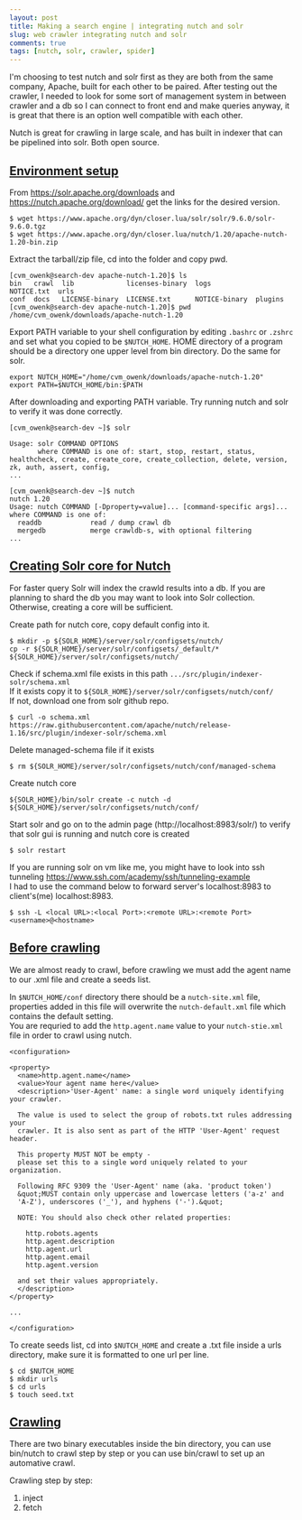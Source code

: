 ```yaml
---
layout: post
title: Making a search engine | integrating nutch and solr
slug: web crawler integrating nutch and solr
comments: true
tags: [nutch, solr, crawler, spider]
---
```


I'm choosing to test nutch and solr first as they are both from the same company, Apache, built for each other to be paired. After testing out the crawler, I needed to look for some sort of management system in between crawler and a db so I can connect to front end and make queries anyway, it is great that there is an option well compatible with each other.

Nutch is great for crawling in large scale, and has built in indexer that can be pipelined into solr. Both open source.

<h2><u>Environment setup</u></h2>

From https://solr.apache.org/downloads and https://nutch.apache.org/download/ get the links for the desired version.
```
$ wget https://www.apache.org/dyn/closer.lua/solr/solr/9.6.0/solr-9.6.0.tgz
$ wget https://www.apache.org/dyn/closer.lua/nutch/1.20/apache-nutch-1.20-bin.zip
```
Extract the tarball/zip file, cd into the folder and copy pwd.

```
[cvm_owenk@search-dev apache-nutch-1.20]$ ls
bin   crawl  lib             licenses-binary  logs           NOTICE.txt  urls
conf  docs   LICENSE-binary  LICENSE.txt      NOTICE-binary  plugins
[cvm_owenk@search-dev apache-nutch-1.20]$ pwd
/home/cvm_owenk/downloads/apache-nutch-1.20
```
Export PATH variable to your shell configuration by editing `.bashrc` or `.zshrc` and set what you copied to be `$NUTCH_HOME`. HOME directory of a program should be a directory one upper level from bin directory. Do the same for solr.
```
export NUTCH_HOME="/home/cvm_owenk/downloads/apache-nutch-1.20"
export PATH=$NUTCH_HOME/bin:$PATH
```
After downloading and exporting PATH variable. Try running nutch and solr to verify it was done correctly.
```
[cvm_owenk@search-dev ~]$ solr

Usage: solr COMMAND OPTIONS
       where COMMAND is one of: start, stop, restart, status, healthcheck, create, create_core, create_collection, delete, version, zk, auth, assert, config,
...

[cvm_owenk@search-dev ~]$ nutch
nutch 1.20
Usage: nutch COMMAND [-Dproperty=value]... [command-specific args]...
where COMMAND is one of:
  readdb            read / dump crawl db
  mergedb           merge crawldb-s, with optional filtering
...
```
<h2><u>Creating Solr core for Nutch</u></h2>

For faster query Solr will index the crawld results into a db. If you are planning to shard the db you may want to look into Solr collection. Otherwise, creating a core will be sufficient.

Create path for nutch core, copy default config into it.

```
$ mkdir -p ${SOLR_HOME}/server/solr/configsets/nutch/
cp -r ${SOLR_HOME}/server/solr/configsets/_default/* ${SOLR_HOME}/server/solr/configsets/nutch/
```

Check if schema.xml file exists in this path `.../src/plugin/indexer-solr/schema.xml`<br>
If it exists copy it to `${SOLR_HOME}/server/solr/configsets/nutch/conf/`<br>
If not, download one from solr github repo.
```
$ curl -o schema.xml https://raw.githubusercontent.com/apache/nutch/release-1.16/src/plugin/indexer-solr/schema.xml
```

Delete managed-schema file if it exists
```
$ rm ${SOLR_HOME}/server/solr/configsets/nutch/conf/managed-schema
```
Create nutch core
```
${SOLR_HOME}/bin/solr create -c nutch -d ${SOLR_HOME}/server/solr/configsets/nutch/conf/
```
Start solr and go on to the admin page (http://localhost:8983/solr/) to verify that solr gui is running and nutch core is created

```
$ solr restart
```
If you are running solr on vm like me, you might have to look into ssh tunneling https://www.ssh.com/academy/ssh/tunneling-example<br>
I had to use the command below to forward server's localhost:8983 to client's(me) localhost:8983.
```
$ ssh -L <local URL>:<local Port>:<remote URL>:<remote Port> <username>@<hostname>
```
<h2><u>Before crawling</u></h2>
We are almost ready to crawl, before crawling we must add the agent name to our .xml file and create a seeds list.

In `$NUTCH_HOME/conf` directory there should be a `nutch-site.xml` file, properties added in this file will overwrite the `nutch-default.xml` file which contains the default setting.<br>
You are requried to add the `http.agent.name` value to your `nutch-stie.xml` file in order to crawl using nutch.

```
<configuration>

<property>
  <name>http.agent.name</name>
  <value>Your agent name here</value>
  <description>'User-Agent' name: a single word uniquely identifying your crawler.

  The value is used to select the group of robots.txt rules addressing your
  crawler. It is also sent as part of the HTTP 'User-Agent' request header.

  This property MUST NOT be empty -
  please set this to a single word uniquely related to your organization.

  Following RFC 9309 the 'User-Agent' name (aka. 'product token')
  &quot;MUST contain only uppercase and lowercase letters ('a-z' and
  'A-Z'), underscores ('_'), and hyphens ('-').&quot;

  NOTE: You should also check other related properties:

    http.robots.agents
    http.agent.description
    http.agent.url
    http.agent.email
    http.agent.version

  and set their values appropriately.
  </description>
</property>

...

</configuration>
```
To create seeds list, cd into `$NUTCH_HOME` and create a .txt file inside a urls directory, make sure it is formatted to one url per line.
```
$ cd $NUTCH_HOME
$ mkdir urls
$ cd urls
$ touch seed.txt
```
<h2><u>Crawling</u></h2>

There are two binary executables inside the bin directory, you can use bin/nutch to crawl step by step or you can use bin/crawl to set up an automative crawl.

Crawling step by step:
1. inject
2. fetch